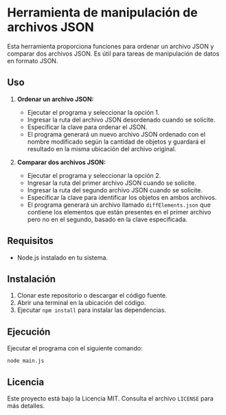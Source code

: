 # Herramienta de manipulación de archivos JSON

Esta herramienta proporciona funciones para ordenar un archivo JSON y comparar dos archivos JSON. Es útil para tareas de manipulación de datos en formato JSON.

## Uso

1. **Ordenar un archivo JSON:**
   
   - Ejecutar el programa y seleccionar la opción 1.
   - Ingresar la ruta del archivo JSON desordenado cuando se solicite.
   - Especificar la clave para ordenar el JSON.
   - El programa generará un nuevo archivo JSON ordenado con el nombre modificado según la cantidad de objetos y guardará el resultado en la misma ubicación del archivo original.

2. **Comparar dos archivos JSON:**
   
   - Ejecutar el programa y seleccionar la opción 2.
   - Ingresar la ruta del primer archivo JSON cuando se solicite.
   - Ingresar la ruta del segundo archivo JSON cuando se solicite.
   - Especificar la clave para identificar los objetos en ambos archivos.
   - El programa generará un archivo llamado `diffElements.json` que contiene los elementos que están presentes en el primer archivo pero no en el segundo, basado en la clave especificada.

## Requisitos

- Node.js instalado en tu sistema.

## Instalación

1. Clonar este repositorio o descargar el código fuente.
2. Abrir una terminal en la ubicación del código.
3. Ejecutar `npm install` para instalar las dependencias.

## Ejecución

Ejecutar el programa con el siguiente comando:

```
node main.js
```

## Licencia

Este proyecto está bajo la Licencia MIT. Consulta el archivo `LICENSE` para más detalles.
